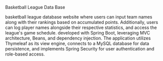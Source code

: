 Basketball League Data Base

basketball league database website where users can input team names along with their rankings based on accumulated points. Additionally, users can log player names alongside their respective statistics, and access the league's game schedule. developed with Spring Boot, leveraging MVC architecture, Beans, and dependency injection. The application utilizes Thymeleaf as its view engine, connects to a MySQL database for data persistence, and implements Spring Security for user authentication and role-based access.
